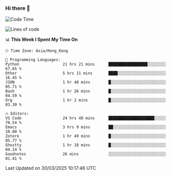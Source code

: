 ### Hi there 👋

<!--
**nicehiro/nicehiro** is a ✨ _special_ ✨ repository because its `README.md` (this file) appears on your GitHub profile.

Here are some ideas to get you started:

- 🔭 I’m currently working on ...
- 🌱 I’m currently learning ...
- 👯 I’m looking to collaborate on ...
- 🤔 I’m looking for help with ...
- 💬 Ask me about ...
- 📫 How to reach me: ...
- 😄 Pronouns: ...
- ⚡ Fun fact: ...
-->

<!--START_SECTION:waka-->
![Code Time](http://img.shields.io/badge/Code%20Time-427%20hrs%2025%20mins-blue)

![Lines of code](https://img.shields.io/badge/From%20Hello%20World%20I%27ve%20Written-1.6%20million%20lines%20of%20code-blue)

📊 **This Week I Spent My Time On** 

```text
🕑︎ Time Zone: Asia/Hong_Kong

💬 Programming Languages: 
Python                   21 hrs 21 mins      █████████████████░░░░░░░░   67.65 % 
Other                    5 hrs 11 mins       ████░░░░░░░░░░░░░░░░░░░░░   16.45 % 
JSON                     1 hr 48 mins        █░░░░░░░░░░░░░░░░░░░░░░░░   05.71 % 
Bash                     1 hr 26 mins        █░░░░░░░░░░░░░░░░░░░░░░░░   04.59 % 
Org                      1 hr 2 mins         █░░░░░░░░░░░░░░░░░░░░░░░░   03.30 % 

🔥 Editors: 
VS Code                  24 hrs 48 mins      ████████████████████░░░░░   78.54 % 
Emacs                    3 hrs 9 mins        ██░░░░░░░░░░░░░░░░░░░░░░░   10.00 % 
Zotero                   1 hr 49 mins        █░░░░░░░░░░░░░░░░░░░░░░░░   05.77 % 
Ghostty                  1 hr 18 mins        █░░░░░░░░░░░░░░░░░░░░░░░░   04.14 % 
Goodnotes                26 mins             ░░░░░░░░░░░░░░░░░░░░░░░░░   01.41 % 
```


 Last Updated on 30/03/2025 10:17:46 UTC
<!--END_SECTION:waka-->
